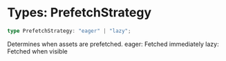 # Types: PrefetchStrategy

```ts
type PrefetchStrategy: "eager" | "lazy";
```

Determines when assets are prefetched.
eager: Fetched immediately
lazy: Fetched when visible
